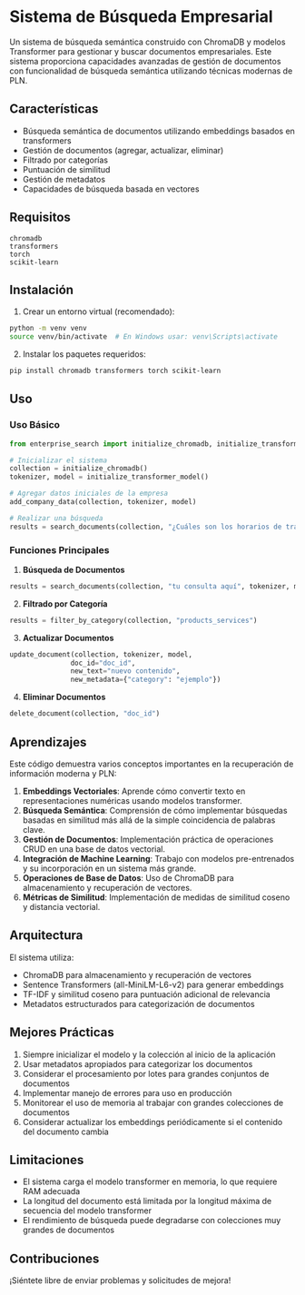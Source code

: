 # Sistema de Búsqueda Empresarial

Un sistema de búsqueda semántica construido con ChromaDB y modelos Transformer para gestionar y buscar documentos empresariales. Este sistema proporciona capacidades avanzadas de gestión de documentos con funcionalidad de búsqueda semántica utilizando técnicas modernas de PLN.

## Características

- Búsqueda semántica de documentos utilizando embeddings basados en transformers
- Gestión de documentos (agregar, actualizar, eliminar)
- Filtrado por categorías
- Puntuación de similitud
- Gestión de metadatos
- Capacidades de búsqueda basada en vectores

## Requisitos

```
chromadb
transformers
torch
scikit-learn
```

## Instalación

1. Crear un entorno virtual (recomendado):
```bash
python -m venv venv
source venv/bin/activate  # En Windows usar: venv\Scripts\activate
```

2. Instalar los paquetes requeridos:
```bash
pip install chromadb transformers torch scikit-learn
```

## Uso

### Uso Básico

```python
from enterprise_search import initialize_chromadb, initialize_transformer_model, add_company_data

# Inicializar el sistema
collection = initialize_chromadb()
tokenizer, model = initialize_transformer_model()

# Agregar datos iniciales de la empresa
add_company_data(collection, tokenizer, model)

# Realizar una búsqueda
results = search_documents(collection, "¿Cuáles son los horarios de trabajo?", tokenizer, model)
```

### Funciones Principales

1. **Búsqueda de Documentos**
```python
results = search_documents(collection, "tu consulta aquí", tokenizer, model, n_results=2)
```

2. **Filtrado por Categoría**
```python
results = filter_by_category(collection, "products_services")
```

3. **Actualizar Documentos**
```python
update_document(collection, tokenizer, model, 
               doc_id="doc_id",
               new_text="nuevo contenido", 
               new_metadata={"category": "ejemplo"})
```

4. **Eliminar Documentos**
```python
delete_document(collection, "doc_id")
```

## Aprendizajes

Este código demuestra varios conceptos importantes en la recuperación de información moderna y PLN:

1. **Embeddings Vectoriales**: Aprende cómo convertir texto en representaciones numéricas usando modelos transformer.
2. **Búsqueda Semántica**: Comprensión de cómo implementar búsquedas basadas en similitud más allá de la simple coincidencia de palabras clave.
3. **Gestión de Documentos**: Implementación práctica de operaciones CRUD en una base de datos vectorial.
4. **Integración de Machine Learning**: Trabajo con modelos pre-entrenados y su incorporación en un sistema más grande.
5. **Operaciones de Base de Datos**: Uso de ChromaDB para almacenamiento y recuperación de vectores.
6. **Métricas de Similitud**: Implementación de medidas de similitud coseno y distancia vectorial.

## Arquitectura

El sistema utiliza:
- ChromaDB para almacenamiento y recuperación de vectores
- Sentence Transformers (all-MiniLM-L6-v2) para generar embeddings
- TF-IDF y similitud coseno para puntuación adicional de relevancia
- Metadatos estructurados para categorización de documentos

## Mejores Prácticas

1. Siempre inicializar el modelo y la colección al inicio de la aplicación
2. Usar metadatos apropiados para categorizar los documentos
3. Considerar el procesamiento por lotes para grandes conjuntos de documentos
4. Implementar manejo de errores para uso en producción
5. Monitorear el uso de memoria al trabajar con grandes colecciones de documentos
6. Considerar actualizar los embeddings periódicamente si el contenido del documento cambia

## Limitaciones

- El sistema carga el modelo transformer en memoria, lo que requiere RAM adecuada
- La longitud del documento está limitada por la longitud máxima de secuencia del modelo transformer
- El rendimiento de búsqueda puede degradarse con colecciones muy grandes de documentos

## Contribuciones

¡Siéntete libre de enviar problemas y solicitudes de mejora!

